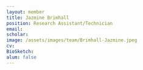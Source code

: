 ```yaml
---
layout: member
title: Jazmine Brimhall
position: Research Assistant/Technician
email: 
scholar: 
image: /assets/images/team/Brimhall-Jazmine.jpeg
cv: 
BioSketch: 
alum: false
---
```

